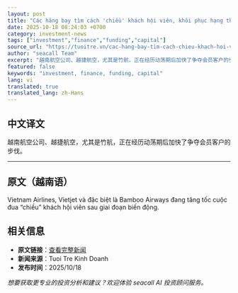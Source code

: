 ```yaml
---
layout: post
title: "Các hãng bay tìm cách 'chiều' khách hội viên, khôi phục hạng thẻ khách VIP"
date: 2025-10-18 08:24:03 +0700
category: investment-news
tags: ["investment","finance","funding","capital"]
source_url: "https://tuoitre.vn/cac-hang-bay-tim-cach-chieu-khach-hoi-vien-khoi-phuc-hang-the-khach-vip-20251018125341338.htm"
author: "seacall Team"
excerpt: "越南航空公司、越捷航空，尤其是竹航，正在经历动荡期后加快了争夺会员客户的步伐。..."
featured: false
keywords: "investment, finance, funding, capital"
lang: vi
translated: true
translated_lang: zh-Hans
---
```


## 中文译文

越南航空公司、越捷航空，尤其是竹航，正在经历动荡期后加快了争夺会员客户的步伐。

---

## 原文（越南语）

Vietnam Airlines, Vietjet và đặc biệt là Bamboo Airways đang tăng tốc cuộc đua “chiều” khách hội viên sau giai đoạn biến động.

## 相关信息

- **原文链接**：[查看完整新闻](https://tuoitre.vn/cac-hang-bay-tim-cach-chieu-khach-hoi-vien-khoi-phuc-hang-the-khach-vip-20251018125341338.htm)
- **新闻来源**：Tuoi Tre Kinh Doanh
- **发布时间**：2025/10/18

*想要获取更专业的投资分析和建议？欢迎体验 seacall AI 投资顾问服务。*